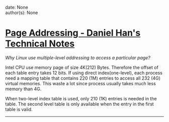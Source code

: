 
date: None  
author(s): None  

# [Page Addressing - Daniel Han's Technical Notes](https://sites.google.com/site/xiangyangsite/home/technical-tips/linux-unix/operation-system/page-addressing)

_Why Linux use multiple-level addressing to access a particular page?_

Intel CPU use memory page of size 4K(212) Bytes. Therefore the offset of each table entry takes 12 bits. If using direct index(one-level), each process need a mapping table that contains 220 (1M) entries to access all 232 (4G) virtual memories. This waste a lot since process usually takes much less memory than 4G.

When two-level index table is used, only 210 (1K) entries is needed in the table. The second level table is only available when the entry in the first table is valid.  
  
---

